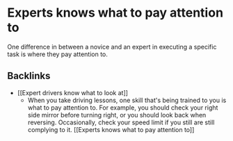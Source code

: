 # Experts knows what to pay attention to
One difference in between a novice and an expert in executing a specific task is where they pay attention to.

## Backlinks
* [[Expert drivers know what to look at]]
	* When you take driving lessons, one skill that's being trained to you is what to pay attention to. For example, you should check your right side mirror before turning right, or you should look back when reversing. Occasionally, check your speed limit if you still are still complying to it. [[Experts knows what to pay attention to]]

<!-- #evergreen -->

<!-- {BearID:BD0E69E7-38EF-49B2-AC73-6C07966911F5-5941-0000062E8A9ABF13} -->
